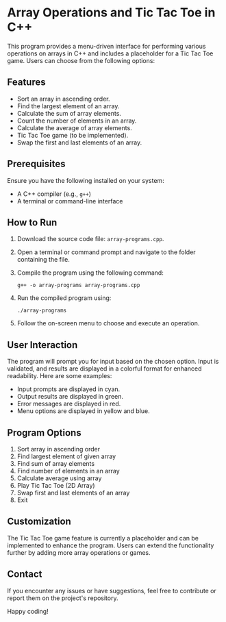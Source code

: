 Array Operations and Tic Tac Toe in C++
=======================================

This program provides a menu-driven interface for performing various operations on arrays in C++ and includes a placeholder for a Tic Tac Toe game. Users can choose from the following options:

Features
--------

*   Sort an array in ascending order.
*   Find the largest element of an array.
*   Calculate the sum of array elements.
*   Count the number of elements in an array.
*   Calculate the average of array elements.
*   Tic Tac Toe game (to be implemented).
*   Swap the first and last elements of an array.

Prerequisites
-------------

Ensure you have the following installed on your system:

*   A C++ compiler (e.g., `g++`)
*   A terminal or command-line interface

How to Run
----------

1.  Download the source code file: `array-programs.cpp`.
2.  Open a terminal or command prompt and navigate to the folder containing the file.
3.  Compile the program using the following command:
    
        g++ -o array-programs array-programs.cpp
    
4.  Run the compiled program using:
    
        ./array-programs
    
5.  Follow the on-screen menu to choose and execute an operation.

User Interaction
----------------

The program will prompt you for input based on the chosen option. Input is validated, and results are displayed in a colorful format for enhanced readability. Here are some examples:

*   Input prompts are displayed in cyan.
*   Output results are displayed in green.
*   Error messages are displayed in red.
*   Menu options are displayed in yellow and blue.

Program Options
---------------

1.  Sort array in ascending order
2.  Find largest element of given array
3.  Find sum of array elements
4.  Find number of elements in an array
5.  Calculate average using array
6.  Play Tic Tac Toe (2D Array)
7.  Swap first and last elements of an array
8.  Exit

Customization
-------------

The Tic Tac Toe game feature is currently a placeholder and can be implemented to enhance the program. Users can extend the functionality further by adding more array operations or games.

Contact
-------

If you encounter any issues or have suggestions, feel free to contribute or report them on the project's repository.

Happy coding!